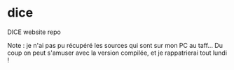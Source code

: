 dice
====

DICE website repo

Note : je n'ai pas pu récupéré les sources qui sont sur mon PC au taff... Du coup on peut s'amuser avec la version compilée, et je rappatrierai tout lundi !